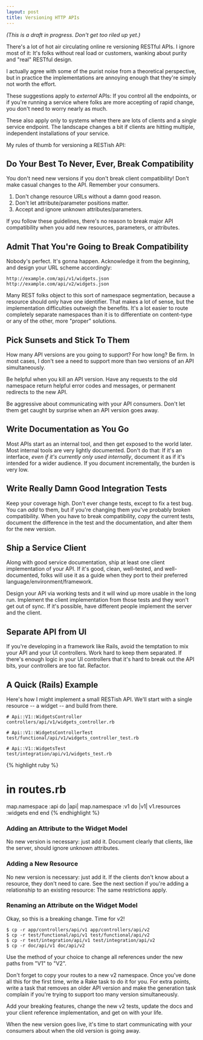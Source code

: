 ```yaml
---
layout: post
title: Versioning HTTP APIs
---
```


*(This is a draft in progress. Don't get too riled up yet.)*

There's a lot of hot air circulating online re versioning RESTful
APIs. I ignore most of it: It's folks without real load or customers,
wanking about purity and "real" RESTful design.

I actually agree with some of the purist noise from a theoretical
perspective, but in practice the implementations are annoying enough
that they're simply not worth the effort.

These suggestions apply to *external* APIs: If you control all the
endpoints, or if you're running a service where folks are more
accepting of rapid change, you don't need to worry nearly as much.

These also apply only to systems where there are lots of clients and a
*single* service endpoint. The landscape changes a bit if clients are
hitting multiple, independent installations of your service.

My rules of thumb for versioning a RESTish API:

## Do Your Best To Never, Ever, Break Compatibility

You don't need new versions if you don't break client compatibility!
Don't make casual changes to the API. Remember your consumers.

1. Don't change resource URLs without a damn good reason.
2. Don't let attribute/parameter positions matter.
3. Accept and ignore unknown attributes/parameters.

If you follow these guidelines, there's no reason to break major API
compatibility when you add new resources, parameters, or attributes.

## Admit That You're Going to Break Compatibility

Nobody's perfect. It's gonna happen. Acknowledge it from the
beginning, and design your URL scheme accordingly:

    http://example.com/api/v1/widgets.json
    http://example.com/api/v2/widgets.json

Many REST folks object to this sort of namespace segmentation, because
a resource should only have one identifier. That makes a lot of
sense, but the implementation difficulties outweigh the benefits. It's
a lot easier to route completely separate namespaces than it is to
differentiate on content-type or any of the other, more "proper"
solutions.

## Pick Sunsets and Stick To Them

How many API versions are you going to support? For how long? Be
firm. In most cases, I don't see a need to support more than two
versions of an API simultaneously.

Be helpful when you kill an API version. Have any requests to the old
namespace return helpful error codes and messages, or permanent
redirects to the new API.

Be aggressive about communicating with your API consumers. Don't let
them get caught by surprise when an API version goes away.

## Write Documentation as You Go

Most APIs start as an internal tool, and then get exposed to the world
later. Most internal tools are very lightly documented. Don't do that:
If it's an interface, *even if it's currently only used internally*,
document it as if it's intended for a wider audience. If you document
incrementally, the burden is very low.

## Write Really Damn Good Integration Tests

Keep your coverage high. Don't ever change tests, except to fix a test
bug. You can *add* to them, but if you're changing them you've
probably broken compatibility. When you have to break compatibility,
*copy* the current tests, document the difference in the test and the
documentation, and alter them for the new version.

## Ship a Service Client

Along with good service documentation, ship at least one client
implementation of your API. If it's good, clean, well-tested, and
well-documented, folks will use it as a guide when they port to their
preferred language/environment/framework.

Design your API via working tests and it will wind up more usable in
the long run. Implement the client implementation from those tests and
they won't get out of sync. If it's possible, have different people
implement the server and the client.

## Separate API from UI

If you're developing in a framework like Rails, avoid the temptation
to mix your API and your UI controllers. Work hard to keep them
separated. If there's enough logic in your UI controllers that it's
hard to break out the API bits, your controllers are too
fat. Refactor.

## A Quick (Rails) Example

Here's how I might implement a small RESTish API. We'll start with a
single resource -- a widget -- and build from there.


    # Api::V1::WidgetsController
    controllers/api/v1/widgets_controller.rb

    # Api::V1::WidgetsControllerTest
    test/functional/api/v1/widgets_controller_test.rb

    # Api::V1::WidgetsTest
    test/integration/api/v1/widgets_test.rb

{% highlight ruby %}
# in routes.rb
map.namespace :api do |api|
  map.namespace :v1 do |v1|
    v1.resources :widgets
  end
end
{% endhighlight %}

### Adding an Attribute to the Widget Model

No new version is necessary: just add it. Document clearly that
clients, like the server, should ignore unknown attributes.

### Adding a New Resource

No new version is necessary: just add it. If the clients don't know
about a resource, they don't need to care. See the next section if
you're adding a relationship to an existing resource: The same
restrictions apply.

### Renaming an Attribute on the Widget Model

Okay, so this is a breaking change. Time for v2!

    $ cp -r app/controllers/api/v1 app/controllers/api/v2
    $ cp -r test/functional/api/v1 test/functional/api/v2
    $ cp -r test/integration/api/v1 test/integration/api/v2
    $ cp -r doc/api/v1 doc/api/v2

Use the method of your choice to change all references under the new
paths from "V1" to "V2".

Don't forget to copy your routes to a new v2 namespace. Once you've
done all this for the first time, write a Rake task to do it for
you. For extra points, write a task that removes an older API version
and make the generation task complain if you're trying to support too
many version simultaneously.

Add your breaking features, change the new v2 tests, update the docs
and your client reference implementation, and get on with your life.

When the new version goes live, it's time to start communicating
with your consumers about when the old version is going away.
